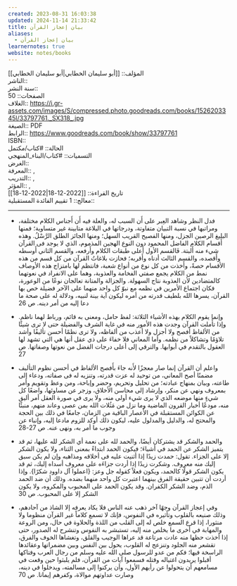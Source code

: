 ```yaml
---
created: 2023-08-31 16:03:38
updated: 2024-11-14 21:33:42
title: بيان إعجاز القرآن
aliases:
  - بيان إعجاز القرآن
learnernotes: true
website: notes/books
---
```


المؤلف:: [[أبو سليمان الخطابي|أبو سليمان الخطابي]]  
الناشر::  
سنة النشر::  
الصفحات:: 50  
الغلاف:: <https://i.gr-assets.com/images/S/compressed.photo.goodreads.com/books/1526203345l/33797761._SX318_.jpg>  
الصيغة:: PDF  
الرابط:: <https://www.goodreads.com/book/show/33797761>  
ISBN::  
الحالة:: #كتاب/مكتمل  
التسميات:: #كتاب/البناء_المنهجي  
الغرض::  
المعرفة:: ,  
التدريب:: ,  
المؤثر:: ,  
تاريخ القراءة:: [[2022-12-18|2022-12-18]]  
معالج:: 1
تقييم الفائدة المستقبلية::

---

- فدل النظر وشاهد العِبر على أَن السبب له، والعلة فيه أَن أَجناس الكلام مختلفة، ومراتبها في نسبة التبيان متفاوتة، ودرجاتها في البلاغة متابينة غير متساوية؛ فمنها البليغ الرصين الجزل، ومنها الفصيح القريب السهل؛ ومنها الجائز الطلق الرَّسْلُ. وهذه أَقسام الكلام الفاضل المحمود دون النوع الهجين المذموم، الذي لا يوجد فى القرآن شيء منه أَلبتة. فَالقسم الأول أَعلى طبقات الكلام وأَرفعه، والقسم الثاني أَوسطه وأَقصده، والقسم الثالث أدناه وأَقربه؛ فحازت بلاغاتُ القرآن من كل قسم من هذه الأقسام حصةً، وأَخذت من كل نوع من أنواع شعبة، فانتظم لها بامتزاج هذه الأوصاف نمط من الكلام يجمع صفتي الفخامة والعذوبة، وهما على الانفراد في نعوتهما كالمتضادين لأن العذوبة نتاج السهولة. والجزالة والمتانة تعالجان نوعًا من الوعورة، فكان اجتماع الأمرين في نظمه مع نبوّ كل واحد منهما على الآخر فضيلة خص بها القرآن، يسرها الله بلطيف قدرته من أمره ليكون آية بينة لنبيه، ودلالة له على صحة ما دعا إليه من أمر دينه. ص 26

- وإنما يقوم الكلام بهذه الأشياء الثلاثة: لفظ حامل، ومعنى به قائم، ورباط لهما ناظم. وإذا تأَملت القرآن وجدت هذه الأمور منه في غاية الشرف والفضيلة حتى لا ترى شيئًا من الألفاظ أفصح ولا أجزل ولا أعذب من ألفاظه، ولا ترى نظمًا أحسن تأليفًا وأشد تلاؤمًا وتشاكلاً من نظمه. وأما المعاني فلا خفاءَ على ذي عقل أنها هي التي تشهد لها العقول بالتقدم في أبوابها. والترقي إلى أعلى درجات الفضل من نعوتها وصفاتها. ص 27

- واعلم أن القرآن إنما صار معجزًا لأَنه جاءَ بأَفصح الألفاظ في أحسن نظوم التأليف مضمنًا أصح المعاني، من توحيد له عزت قدرته، وتنزيه له فى صفاته، ودعاء إلى طاعته، وبيان بمنهاج عبادته؛ من تحليل وتحريم، وحضر وإباحة، ومن وعظ وتقويم وأمر بمعروف ونهي عن منكر، وإرشاد إلى محاسن الأخلاق، وزجر عن مساوئها، واضعًا كل شيءٍ منها موضعه الذي لا يرى شيء أولى منه، ولا يرى في صورة العقل أمر أليق منه، مودعًا أخبار القرون الماضية وما نزل من مَثُلات الله بمن عصى وعاند منهم، منبئًا عن الكوائن المستقبلة في الأَعصار الباقية من الزمان، جامعًا في ذلك بين الحجة والمحتج له، والدليل والمدلول عليه، ليكون ذلك أوكد للزوم مادعا إليه، وإنباء عن وجوب ما أمر به، ونهى عنه. ص 27-28

- والحمد والشكر قد يشتركان أيضًا، والحمد لله على نعمة أي الشكر لله عليها، ثم قد يتميز الشكر عن الحمد في أشياءَ؛ فيكون الحمد ابتداءً بمعنى الثناء، ولا يكون الشكر إلا على الجزاء. تقول: حمدت زيدًا إذا أثنيت عليه فى أخلاقه ومذاهبه وإن لم يكن سبق إليك منه معروف. وشكرت زيدًا إذا أردت جزاءَه على معروف أسداه إليك، ثم قد يكون الشكر قولًا كالحمد، ويكون فعلاً كقوله جل وعز: {اعملوا آل داوود شكرًا}. وإذا أردت أن تتبين حقيقة الفرق بينهما اعتبرت كل واحد منهما بضده. وذلك أن ضد الحمد الذم، وضد الشكر الكفران. وقد يكون الحمد على المحبوب والمكروه، ولا يكون الشكر إلا على المحبوب. ص 30

- وفي إعجاز القرآن وجهًا آخر ذهب عنه الناس فلا يكاد يعرفه إلا الشاذ من آحادهم، وذلك صنيعه بالقلوب وتأثيره في النفوس، فإنك لا تسمع كلاماً غير القرآن منظوما ولا منثورا، إذا قرع السمع خلص له إلى القلب من اللذة والحلاوة في حال، ومن الروعة والمهابة في أخرى ما يخلص منه إليه، تستبشر به النفوس وتنشرح له الصدور، حتى إذا أخذت حظها منه عادت مرتاعة قد عراها الوجيب والقلق، وتغشاها الخوف والفرق، تقشعر منه الجلود وتنزعج له القلوب، يحول بين النفس وبين مضمراتها وعقائدها الراسخة فيها؛ فكم من عدو للرسول صلى الله عليه وسلم من رجال العرب وفتاكها أقبلوا يريدون اغتياله وقتله فسمعوا آيات من القرآن، فلم يلبثوا حين وقعت في مسامعهم أن يتحولوا عن رأيهم الأول، وأن يركنوا إلى مسالمته، ويدخلوا في دينه، وصارت عداوتهم موالاة، وكفرهم إيمانا. ص 70
